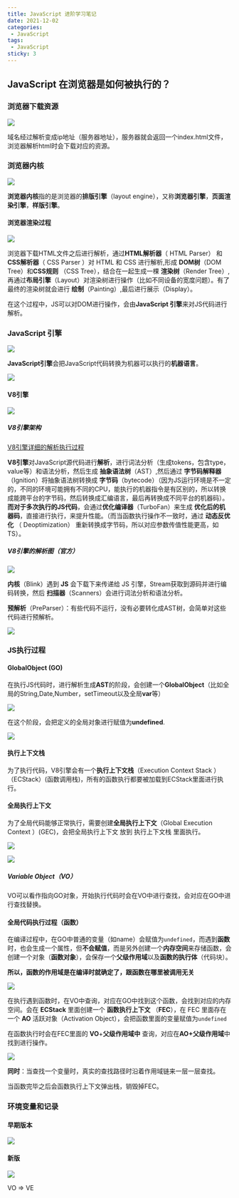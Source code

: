 ```yaml
---
title: JavaScript 进阶学习笔记
date: 2021-12-02
categories:
 - JavaScript
tags:
 - JavaScript
sticky: 3
---
```


<!-- more -->

## JavaScript 在浏览器是如何被执行的？

### 浏览器下载资源

![](https://i.loli.net/2021/12/02/e7HWC1xYyEBi4nU.png)

域名经过解析变成ip地址（服务器地址），服务器就会返回一个index.html文件，浏览器解析html时会下载对应的资源。

### 浏览器内核

![](https://i.loli.net/2021/12/02/2tKqDLuvnU1SCxz.png)

**浏览器内核**指的是浏览器的**排版引擎**（layout engine），又称**浏览器引擎**，**页面渲染引擎**，**样版引擎**。



#### 浏览器渲染过程



![](https://i.loli.net/2021/12/02/5WjPIVgvqtOsmhu.png)

浏览器下载HTML文件之后进行解析，通过**HTML解析器**（ HTML Parser） 和 **CSS解析器**（ CSS Parser ）对 HTML 和 CSS 进行解析,形成 **DOM树**（DOM Tree）和**CSS规则** （CSS Tree），结合在一起生成一棵 **渲染树**（Render Tree）,再通过**布局引擎**（Layout）对渲染树进行操作（比如不同设备的宽度问题）。有了最终的渲染树就会进行 **绘制**（Painting）,最后进行展示（Display）。

在这个过程中，JS可以对DOM进行操作，会由**JavaScript 引擎**来对JS代码进行解析。



### JavaScript 引擎

![](https://i.loli.net/2021/12/02/MEHvufZnbq7Uroc.png)

**JavaScript引擎**会把JavaScript代码转换为机器可以执行的**机器语言**。

![](https://i.loli.net/2021/12/02/Afkg5QqyTn6DUcL.png)


#### V8引擎

![](https://i.loli.net/2021/12/02/GjsvhYmbrWuZAeN.png)

##### V8引擎架构

[V8引擎详细的解析执行过程](https://zhuanlan.zhihu.com/p/111386872/)


**V8引擎**对JavaScript源代码进行**解析**，进行词法分析（生成tokens，包含type，value等）和语法分析，然后生成 **抽象语法树**（AST）,然后通过 **字节码解释器**（Ignition）将抽象语法树转换成 **字节码**（bytecode）（因为JS运行环境是不一定的，不同的环境可能拥有不同的CPU，能执行的机器指令是有区别的，所以转换成能跨平台的字节码，然后转换成汇编语言，最后再转换成不同平台的机器码）。**而对于多次执行的JS代码**，会通过**优化编译器**（TurboFan）来生成 **优化后的机器码**，直接进行执行，来提升性能。（而当函数执行操作不一致时，通过 **动态反优化** （ Deoptimization） 重新转换成字节码，所以对应参数传值性能更高，如TS）。


##### V8引擎的解析图（官方）

![](https://i.loli.net/2021/12/03/EFZ6eqwcj4kf73n.png)

**内核**（Blink）遇到  **JS** 会下载下来传递给 JS 引擎，Stream获取到源码并进行编码转换，然后 **扫描器**（Scanners）会进行词法分析和语法分析。

**预解析**（PreParser）：有些代码不运行，没有必要转化成AST树，会简单对这些代码进行预解析。

![](https://i.loli.net/2021/12/03/lKqg1YVX24nriUx.png)

### JS执行过程

#### GlobalObject (GO)

在执行JS代码时，进行解析生成**AST**的阶段，会创建一个**GlobalObject**（比如全局的String,Date,Number，setTimeout以及全局**var**等）

![](https://i.loli.net/2021/12/03/ZPXvhrWqT1dsnAb.png)

在这个阶段，会把定义的全局对象进行赋值为**undefined**.

![](https://i.loli.net/2021/12/03/b9yBY6VGMglFp4S.png)

#### 执行上下文栈

为了执行代码，V8引擎会有一个**执行上下文栈**（Execution Context Stack ）（ECStack）(函数调用栈)，所有的函数执行都要被加载到ECStack里面进行执行。

#### 全局执行上下文

为了全局代码能够正常执行，需要创建**全局执行上下文**（Global Execution Context ）(GEC)，会把全局执行上下文 放到 执行上下文栈 里面执行。

![](https://i.loli.net/2021/12/03/T7g8uf1ViIsdl3Z.png)

![](https://i.loli.net/2021/12/03/4UbM9vhZBeDIS1m.png)



##### Variable Object（VO）

VO可以看作指向GO对象，开始执行代码时会在VO中进行查找，会对应在GO中进行查找替换。

 

#### 全局代码执行过程（函数）

在编译过程中，在GO中普通的变量（如name）会赋值为`undefined`，而遇到**函数**时，也会生成一个属性，但**不会赋值**，而是另外创建一个**内存空间**来存储函数，会创建一个对象（**函数对象**），会保存一个**父级作用域**以及**函数的执行体**（代码块）。

**所以，函数的作用域是在编译时就确定了，跟函数在哪里被调用无关**

![](https://i.loli.net/2021/12/03/nmOihkMtfXube4Z.png)

在执行遇到函数时，在VO中查询，对应在GO中找到这个函数，会找到对应的内存空间。会在 **ECStack** 里面创建一个 **函数执行上下文** （**FEC**），在 FEC 里面存在一个 **AO** 活跃对象（Activation Object），会把函数里面的变量赋值为`undefined`

在函数执行时会在FEC里面的 **VO**+**父级作用域中** 查询，对应在**AO+父级作用域**中找到进行操作。

![](https://i.loli.net/2021/12/03/K6xUYtRPO3Z2krC.png)



**同时**：当查找一个变量时，真实的查找路径时沿着作用域链来一层一层查找。

当函数完毕之后会函数执行上下文弹出栈，销毁掉FEC。

### 环境变量和记录

#### 早期版本

![](https://i.loli.net/2021/12/03/qbYlESxjmOkdrJg.png)

#### 新版

![](https://i.loli.net/2021/12/03/JwkZHaKWFISpNP5.png)



VO => VE  
